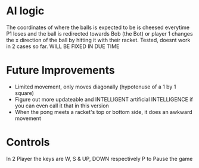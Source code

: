 # AI logic

The coordinates of where the balls is expected to be is cheesed everytime P1 loses and the ball is redirected towards Bob (the Bot) or player 1 changes the x direction of the ball by hitting it with their racket. Tested, doesnt work in 2 cases so far. WILL BE FIXED IN DUE TIME

# Future Improvements

- Limited movement, only moves diagonally (hypotenuse of a 1 by 1 square)
- Figure out more updateable and INTELLIGENT artificial INTELLIGENCE if you can even call it that in this version
- When the pong meets a racket's top or bottom side, it does an awkward movement

# Controls

In 2 Player the keys are W, S & UP, DOWN respectively
P to Pause the game 

